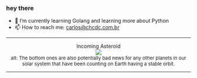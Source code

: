 ### hey there 

- :seedling: I’m currently learning Golang and learning more about Python
- :mailbox: How to reach me: carlos@chcdc.com.br


---


<!-- xkcd -->
<p align="center">Incoming Asteroid</br><img src=https://imgs.xkcd.com/comics/incoming_asteroid.png></br><font size =2>alt: The bottom ones are also potentially bad news for any other planets in our solar system that have been counting on Earth having a stable orbit.</br></font></p></table></p> 


<!-- xkcd -->
---
